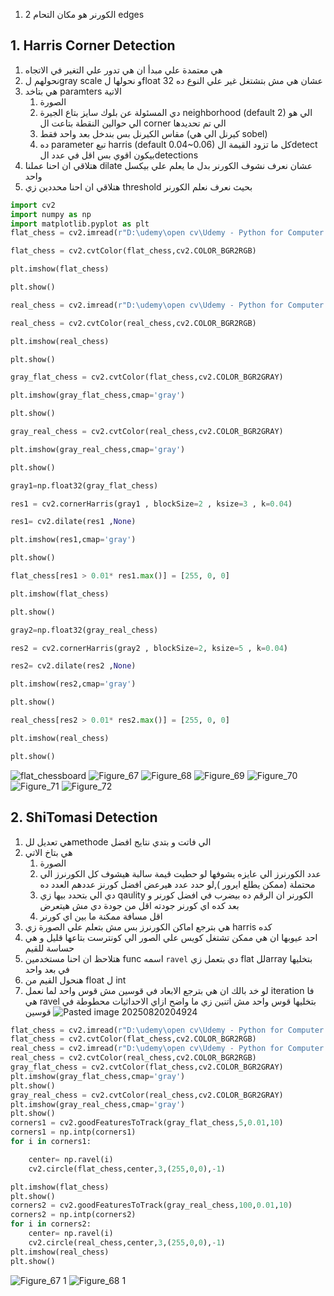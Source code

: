 1.  الكورنر هو مكان التحام 2 edges 
## 1. Harris Corner Detection
1.  هي معتمدة علي مبدأ ان هي تدور علي التغير في الاتجاه
2. نحولهم لgray scale و نحولها لfloat  32  عشان هي مش بتشتغل غير علي النوع ده 
3. هي بتاخد paramters  الاتية
	1. الصورة
	2. دي المسئولة عن بلوك سايز بتاع الجيرة neighborhood (default 2)  الي هو الي حوالين النقطة بتاعت ال corner الي تم تحديدها
	3. مقاس الكيرنل بس بندخل  بعد واحد فقط (كيرنل الي هي sobel)
	4. ده parameter  تبع harris  (default 0.04~0.06) كل ما تزود القيمة الdetect بيكون اقوي بس اقل في عدد الdetections 
4. هتلاقي ان احنا عملنا dilate  عشان نعرف نشوف الكورنر بدل ما يعلم علي بيكسل واحد 
5. هتلاقي ان احنا محددين زي threshold  بحيث نعرف نعلم الكورنر 
```python
import cv2
import numpy as np
import matplotlib.pyplot as plt
flat_chess = cv2.imread(r"D:\udemy\open cv\Udemy - Python for Computer Vision with OpenCV and Deep Learning 2021-3\1 - Course Overview and Introduction\Computer-Vision-with-Python\DATA\flat_chessboard.png")

flat_chess = cv2.cvtColor(flat_chess,cv2.COLOR_BGR2RGB)

plt.imshow(flat_chess)

plt.show()

real_chess = cv2.imread(r"D:\udemy\open cv\Udemy - Python for Computer Vision with OpenCV and Deep Learning 2021-3\1 - Course Overview and Introduction\Computer-Vision-with-Python\DATA\real_chessboard.jpg")

real_chess = cv2.cvtColor(real_chess,cv2.COLOR_BGR2RGB)

plt.imshow(real_chess)

plt.show()

gray_flat_chess = cv2.cvtColor(flat_chess,cv2.COLOR_BGR2GRAY)

plt.imshow(gray_flat_chess,cmap='gray')

plt.show()

gray_real_chess = cv2.cvtColor(real_chess,cv2.COLOR_BGR2GRAY)

plt.imshow(gray_real_chess,cmap='gray')

plt.show()

gray1=np.float32(gray_flat_chess)

res1 = cv2.cornerHarris(gray1 , blockSize=2 , ksize=3 , k=0.04)

res1= cv2.dilate(res1 ,None)

plt.imshow(res1,cmap='gray')

plt.show()

flat_chess[res1 > 0.01* res1.max()] = [255, 0, 0]

plt.imshow(flat_chess)

plt.show()

gray2=np.float32(gray_real_chess)

res2 = cv2.cornerHarris(gray2 , blockSize=2, ksize=5 , k=0.04)

res2= cv2.dilate(res2 ,None)

plt.imshow(res2,cmap='gray')

plt.show()

real_chess[res2 > 0.01* res2.max()] = [255, 0, 0]

plt.imshow(real_chess)

plt.show()
```
![flat_chessboard](flat_chessboard.png)
![Figure_67](Figure_67.png)
![Figure_68](Figure_68.png)
![Figure_69](Figure_69.png)
![Figure_70](Figure_70.png)
![Figure_71](Figure_71.png)
![Figure_72](Figure_72.png)


## 2. ShiTomasi Detection
1. هي تعديل للmethode  الي فاتت و بتدي نتايج افضل 
2.  هي بتاخ الاتي
	1. الصورة
	2. عدد الكورنرز الي عايزه يشوفها لو حطيت قيمة سالبة هيشوف كل الكورنرز الي محتملة (ممكن يطلع ايرور ),لو حدد عدد هيرعض افضل كورنز عددهم العدد ده
	3. دي الي بتحدد بيها زي qaulity  الكورنر ان الرقم ده بيضرب في افضل كورنر و بعد كده اي كورنر جودته اقل من جودة دي مش هيتعرض
	4. اقل مسافة ممكنة ما بين اي كورنر 
3. هي بترجع اماكن الكورنرز بس مش بتعلم علي الصورة زي harris كده 
4. احد عيوبها ان هي ممكن تشتغل كويس علي الصور الي كونترست بتاعها قليل و هي حساسة للقيم
5. هتلاحظ ان احنا مستخدمين func  اسمه `ravel` دي بتعمل زي flat للarray بتخليها في بعد واحد 
6. هنحول القيم من float ل int 
7. لو خد بالك ان هي بترجع الابعاد في قوسين مش قوس واحد لما نعمل iteration فا هي ravel بتخليها قوس واحد مش اتنين  زي ما واضح ازاي الاحداثيات محطوطة في قوسين
![Pasted image 20250820204924](Pasted%20image%2020250820204924.png)
```python
flat_chess = cv2.imread(r"D:\udemy\open cv\Udemy - Python for Computer Vision with OpenCV and Deep Learning 2021-3\1 - Course Overview and Introduction\Computer-Vision-with-Python\DATA\flat_chessboard.png")
flat_chess = cv2.cvtColor(flat_chess,cv2.COLOR_BGR2RGB)
real_chess = cv2.imread(r"D:\udemy\open cv\Udemy - Python for Computer Vision with OpenCV and Deep Learning 2021-3\1 - Course Overview and Introduction\Computer-Vision-with-Python\DATA\real_chessboard.jpg")
real_chess = cv2.cvtColor(real_chess,cv2.COLOR_BGR2RGB)
gray_flat_chess = cv2.cvtColor(flat_chess,cv2.COLOR_BGR2GRAY)
plt.imshow(gray_flat_chess,cmap='gray')
plt.show()
gray_real_chess = cv2.cvtColor(real_chess,cv2.COLOR_BGR2GRAY)
plt.imshow(gray_real_chess,cmap='gray')
plt.show()
corners1 = cv2.goodFeaturesToTrack(gray_flat_chess,5,0.01,10)
corners1 = np.intp(corners1)
for i in corners1:

    center= np.ravel(i)
    cv2.circle(flat_chess,center,3,(255,0,0),-1)

plt.imshow(flat_chess)
plt.show()
corners2 = cv2.goodFeaturesToTrack(gray_real_chess,100,0.01,10)
corners2 = np.intp(corners2)
for i in corners2:
    center= np.ravel(i)
    cv2.circle(real_chess,center,3,(255,0,0),-1)
plt.imshow(real_chess)
plt.show()
```
![Figure_67 1](Figure_67%201.png)
![Figure_68 1](Figure_68%201.png)


